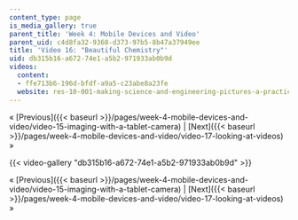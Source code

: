```yaml
---
content_type: page
is_media_gallery: true
parent_title: 'Week 4: Mobile Devices and Video'
parent_uid: c4d8fa32-9368-d373-97b5-8b47a37949ee
title: 'Video 16: "Beautiful Chemistry"'
uid: db315b16-a672-74e1-a5b2-971933ab0b9d
videos:
  content:
  - ffe713b6-196d-bfdf-a9a5-c23abe8a23fe
  website: res-10-001-making-science-and-engineering-pictures-a-practical-guide-to-presenting-your-work-spring-2016
---
```


« [Previous]({{< baseurl >}}/pages/week-4-mobile-devices-and-video/video-15-imaging-with-a-tablet-camera) | [Next]({{< baseurl >}}/pages/week-4-mobile-devices-and-video/video-17-looking-at-videos) »

{{< video-gallery "db315b16-a672-74e1-a5b2-971933ab0b9d" >}}


« [Previous]({{< baseurl >}}/pages/week-4-mobile-devices-and-video/video-15-imaging-with-a-tablet-camera) | [Next]({{< baseurl >}}/pages/week-4-mobile-devices-and-video/video-17-looking-at-videos) »